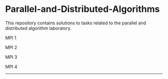 # Parallel-and-Distributed-Algorithms

This repository contains solutions to tasks related to the parallel and distributed algorithm laboratory.

MPI 1

MPI 2

MPI 3

MPI 4

---
